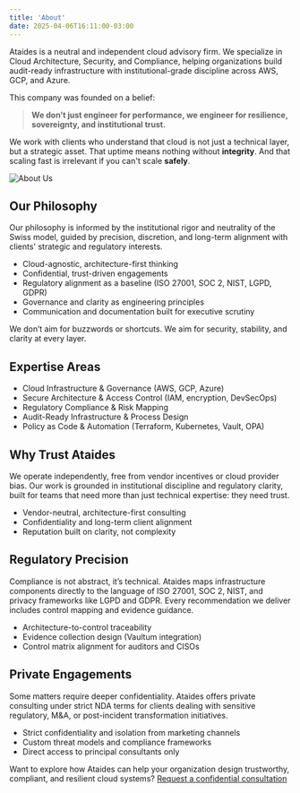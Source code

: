 ```yaml
---
title: 'About'
date: 2025-04-06T16:11:00-03:00
---
```


Ataides is a neutral and independent cloud advisory firm. We specialize in Cloud Architecture, Security, and Compliance, helping organizations build audit-ready infrastructure with institutional-grade discipline across AWS, GCP, and Azure.

This company was founded on a belief:

> **We don’t just engineer for performance, we engineer for resilience, sovereignty, and institutional trust.**

We work with clients who understand that cloud is not just a technical layer, but a strategic asset. That uptime means nothing without **integrity**. And that scaling fast is irrelevant if you can't scale **safely**.

![About Us](/images/cloud-compliance.png)

## Our Philosophy

Our philosophy is informed by the institutional rigor and neutrality of the Swiss model, guided by precision, discretion, and long-term alignment with clients' strategic and regulatory interests.

- Cloud-agnostic, architecture-first thinking
- Confidential, trust-driven engagements
- Regulatory alignment as a baseline (ISO 27001, SOC 2, NIST, LGPD, GDPR)
- Governance and clarity as engineering principles
- Communication and documentation built for executive scrutiny

We don’t aim for buzzwords or shortcuts.
We aim for security, stability, and clarity at every layer.

## Expertise Areas

- Cloud Infrastructure & Governance (AWS, GCP, Azure)
- Secure Architecture & Access Control (IAM, encryption, DevSecOps)
- Regulatory Compliance & Risk Mapping
- Audit-Ready Infrastructure & Process Design
- Policy as Code & Automation (Terraform, Kubernetes, Vault, OPA)

## Why Trust Ataides

We operate independently, free from vendor incentives or cloud provider bias. Our work is grounded in institutional discipline and regulatory clarity, built for teams that need more than just technical expertise: they need trust.

- Vendor-neutral, architecture-first consulting  
- Confidentiality and long-term client alignment  
- Reputation built on clarity, not complexity

## Regulatory Precision

Compliance is not abstract, it’s technical. Ataides maps infrastructure components directly to the language of ISO 27001, SOC 2, NIST, and privacy frameworks like LGPD and GDPR. Every recommendation we deliver includes control mapping and evidence guidance.

- Architecture-to-control traceability  
- Evidence collection design (Vaultum integration)  
- Control matrix alignment for auditors and CISOs

## Private Engagements

Some matters require deeper confidentiality. Ataides offers private consulting under strict NDA terms for clients dealing with sensitive regulatory, M&A, or post-incident transformation initiatives.

- Strict confidentiality and isolation from marketing channels  
- Custom threat models and compliance frameworks  
- Direct access to principal consultants only

Want to explore how Ataides can help your organization design trustworthy, compliant, and resilient cloud systems?
[Request a confidential consultation](/contact)
